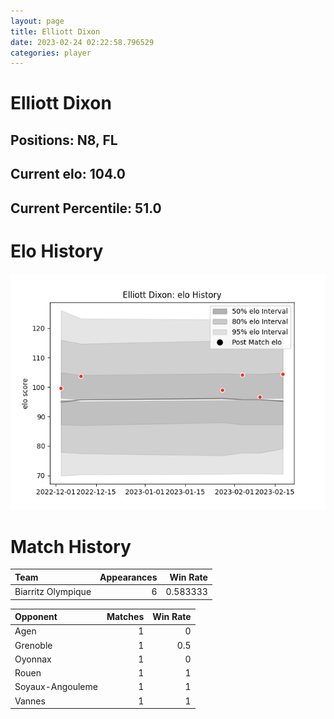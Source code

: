 ```yaml
---  
layout: page  
title: Elliott Dixon  
date: 2023-02-24 02:22:58.796529  
categories: player  
---
```

# Elliott Dixon

## Positions: N8, FL

## Current elo: 104.0

## Current Percentile: 51.0

# Elo History


![elo history](history_ElliottDixon.png)
# Match History


| Team               |   Appearances |   Win Rate |
|:-------------------|--------------:|-----------:|
| Biarritz Olympique |             6 |   0.583333 |

| Opponent         |   Matches |   Win Rate |
|:-----------------|----------:|-----------:|
| Agen             |         1 |        0   |
| Grenoble         |         1 |        0.5 |
| Oyonnax          |         1 |        0   |
| Rouen            |         1 |        1   |
| Soyaux-Angouleme |         1 |        1   |
| Vannes           |         1 |        1   |